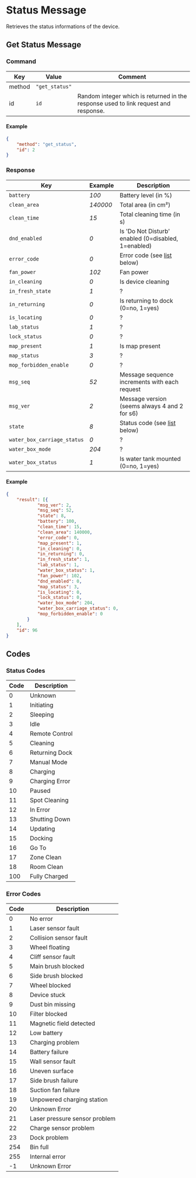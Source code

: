 # Status Message

Retrieves the status informations of the device.

## Get Status Message

### Command

| Key    | Value          | Comment                                                                             |
| ------ | -------------- | ----------------------------------------------------------------------------------- |
| method | `"get_status"` |                                                                                     |
| id     | `id`           | Random integer which is returned in the response used to link request and response. |

#### Example

```json
{
    "method": "get_status",
    "id": 2
}
```

### Response

| Key                         | Example  | Description                                         |
| --------------------------- | -------- | --------------------------------------------------- |
| `battery`                   | _100_    | Battery level (in %)                                |
| `clean_area`                | _140000_ | Total area (in cm²)                                 |
| `clean_time`                | _15_     | Total cleaning time (in s)                          |
| `dnd_enabled`               | _0_      | Is 'Do Not Disturb' enabled (0=disabled, 1=enabled) |
| `error_code`                | _0_      | Error code (see [list](#error-codes) below)         |
| `fan_power`                 | _102_    | Fan power                                           |
| `in_cleaning`               | _0_      | Is device cleaning                                  |
| `in_fresh_state`            | _1_      | ?                                                   |
| `in_returning`              | _0_      | Is returning to dock (0=no, 1=yes)                  |
| `is_locating`               | _0_      | ?                                                   |
| `lab_status`                | _1_      | ?                                                   |
| `lock_status`               | _0_      | ?                                                   |
| `map_present`               | _1_      | Is map present                                      |
| `map_status`                | _3_      | ?                                                   |
| `mop_forbidden_enable`      | _0_      | ?                                                   |
| `msg_seq`                   | _52_     | Message sequence increments with each request       |
| `msg_ver`                   | _2_      | Message version (seems always 4 and 2 for s6)       |
| `state`                     | _8_      | Status code (see [list](#status-codes) below)       |
| `water_box_carriage_status` | _0_      | ?                                                   |
| `water_box_mode`            | _204_    | ?                                                   |
| `water_box_status`          | _1_      | Is water tank mounted (0=no, 1=yes)                 |

#### Example

```json
{
    "result": [{
            "msg_ver": 2,
            "msg_seq": 52,
            "state": 8,
            "battery": 100,
            "clean_time": 15,
            "clean_area": 140000,
            "error_code": 0,
            "map_present": 1,
            "in_cleaning": 0,
            "in_returning": 0,
            "in_fresh_state": 1,
            "lab_status": 1,
            "water_box_status": 1,
            "fan_power": 102,
            "dnd_enabled": 0,
            "map_status": 3,
            "is_locating": 0,
            "lock_status": 0,
            "water_box_mode": 204,
            "water_box_carriage_status": 0,
            "mop_forbidden_enable": 0
        }
    ],
    "id": 96
}
```

## Codes

### Status Codes

| Code | Description    |
| ---- | -------------- |
| 0    | Unknown        |
| 1    | Initiating     |
| 2    | Sleeping       |
| 3    | Idle           |
| 4    | Remote Control |
| 5    | Cleaning       |
| 6    | Returning Dock |
| 7    | Manual Mode    |
| 8    | Charging       |
| 9    | Charging Error |
| 10   | Paused         |
| 11   | Spot Cleaning  |
| 12   | In Error       |
| 13   | Shutting Down  |
| 14   | Updating       |
| 15   | Docking        |
| 16   | Go To          |
| 17   | Zone Clean     |
| 18   | Room Clean     |
| 100  | Fully Charged  |

### Error Codes

| Code | Description                   |
| ---- | ----------------------------- |
| 0    | No error                      |
| 1    | Laser sensor fault            |
| 2    | Collision sensor fault        |
| 3    | Wheel floating                |
| 4    | Cliff sensor fault            |
| 5    | Main brush blocked            |
| 6    | Side brush blocked            |
| 7    | Wheel blocked                 |
| 8    | Device stuck                  |
| 9    | Dust bin missing              |
| 10   | Filter blocked                |
| 11   | Magnetic field detected       |
| 12   | Low battery                   |
| 13   | Charging problem              |
| 14   | Battery failure               |
| 15   | Wall sensor fault             |
| 16   | Uneven surface                |
| 17   | Side brush failure            |
| 18   | Suction fan failure           |
| 19   | Unpowered charging station    |
| 20   | Unknown Error                 |
| 21   | Laser pressure sensor problem |
| 22   | Charge sensor problem         |
| 23   | Dock problem                  |
| 254  | Bin full                      |
| 255  | Internal error                |
| -1   | Unknown Error                 |
